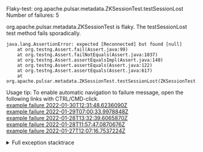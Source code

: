         
Flaky-test: org.apache.pulsar.metadata.ZKSessionTest.testSessionLost
Number of failures: 5

org.apache.pulsar.metadata.ZKSessionTest is flaky. The testSessionLost test method fails sporadically.

```
java.lang.AssertionError: expected [Reconnected] but found [null]
	at org.testng.Assert.fail(Assert.java:99)
	at org.testng.Assert.failNotEquals(Assert.java:1037)
	at org.testng.Assert.assertEqualsImpl(Assert.java:140)
	at org.testng.Assert.assertEquals(Assert.java:122)
	at org.testng.Assert.assertEquals(Assert.java:617)
	at org.apache.pulsar.metadata.ZKSessionTest.testSessionLost(ZKSessionTest.java:91)
```

Usage tip: To enable automatic navigation to failure message, open the following links with CTRL/CMD-click.  
[example failure 2022-01-30T12:31:48.6236090Z](https://github.com/apache/pulsar/runs/4996482948?check_suite_focus=true?check_suite_focus=true#step:8:17798)  
[example failure 2022-01-29T07:00:33.9978848Z](https://github.com/apache/pulsar/runs/4989658343?check_suite_focus=true?check_suite_focus=true#step:8:17794)  
[example failure 2022-01-28T13:32:39.6065870Z](https://github.com/apache/pulsar/runs/4980584591?check_suite_focus=true?check_suite_focus=true#step:8:17794)  
[example failure 2022-01-28T11:57:47.0870676Z](https://github.com/apache/pulsar/runs/4979694510?check_suite_focus=true?check_suite_focus=true#step:8:17794)  
[example failure 2022-01-27T12:07:16.7537224Z](https://github.com/apache/pulsar/runs/4964582766?check_suite_focus=true?check_suite_focus=true#step:8:17794)  


<details>
<summary>Full exception stacktrace</summary>
<code><pre>
java.lang.AssertionError: expected [Reconnected] but found [null]
	at org.testng.Assert.fail(Assert.java:99)
	at org.testng.Assert.failNotEquals(Assert.java:1037)
	at org.testng.Assert.assertEqualsImpl(Assert.java:140)
	at org.testng.Assert.assertEquals(Assert.java:122)
	at org.testng.Assert.assertEquals(Assert.java:617)
	at org.apache.pulsar.metadata.ZKSessionTest.testSessionLost(ZKSessionTest.java:91)
	at java.base/jdk.internal.reflect.NativeMethodAccessorImpl.invoke0(Native Method)
	at java.base/jdk.internal.reflect.NativeMethodAccessorImpl.invoke(NativeMethodAccessorImpl.java:62)
	at java.base/jdk.internal.reflect.DelegatingMethodAccessorImpl.invoke(DelegatingMethodAccessorImpl.java:43)
	at java.base/java.lang.reflect.Method.invoke(Method.java:566)
	at org.testng.internal.MethodInvocationHelper.invokeMethod(MethodInvocationHelper.java:132)
	at org.testng.internal.InvokeMethodRunnable.runOne(InvokeMethodRunnable.java:45)
	at org.testng.internal.InvokeMethodRunnable.call(InvokeMethodRunnable.java:73)
	at org.testng.internal.InvokeMethodRunnable.call(InvokeMethodRunnable.java:11)
	at java.base/java.util.concurrent.FutureTask.run(FutureTask.java:264)
	at java.base/java.util.concurrent.ThreadPoolExecutor.runWorker(ThreadPoolExecutor.java:1128)
	at java.base/java.util.concurrent.ThreadPoolExecutor$Worker.run(ThreadPoolExecutor.java:628)
	at java.base/java.lang.Thread.run(Thread.java:829)

</pre></code>
</details>

